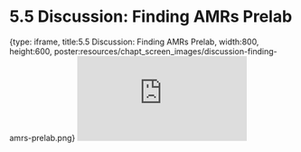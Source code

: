 # 5.5 Discussion: Finding AMRs Prelab
 
{type: iframe, title:5.5 Discussion: Finding AMRs Prelab, width:800, height:600, poster:resources/chapt_screen_images/discussion-finding-amrs-prelab.png}
![](https://vgaysin1.github.io/CURE-MicrobialMysteries-test/discussion-finding-amrs-prelab.html)
 

 
